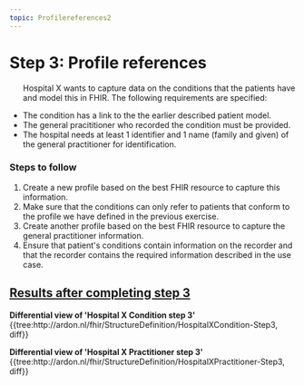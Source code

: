 ```yaml
---
topic: Profilereferences2
---
```

# Step 3: Profile references

<ul class="roundbox">
<p>Hospital X wants to capture data on the conditions that the patients have and model this in FHIR. The following requirements are specified:</p>
<li> The condition has a link to the the earlier described patient model. </li>
<li> The general pracititioner who recorded the condition must be provided.</li>
<li> The hospital needs at least 1 identifier and 1 name (family and given) of the general practitioner for identification.</li> 
</ul>

### Steps to follow
1. Create a new profile based on the best FHIR resource to capture this information.
2. Make sure that the conditions can only refer to patients that conform to the profile we have defined in the previous exercise.
3. Create another profile based on the best FHIR resource to capture the general practitioner information.
4. Ensure that patient's conditions contain information on the recorder and that the recorder contains the required information described in the use case.


<div class="panel-group">
  <div class="panel panel-default">
    <div class="panel-heading">
      <h2 class="panel-title">
        <a data-toggle="collapse" href="#collapse3">Results after completing step 3</a>
      </h2>
    </div>
    <div id="collapse3" class="panel-collapse collapse">
      <div class="panel-body">
        <p><b>Differential view of 'Hospital X Condition step 3'</b>
            {{tree:http://ardon.nl/fhir/StructureDefinition/HospitalXCondition-Step3, diff}}  </p>
        <p>         
        <b>Differential view of 'Hospital X Practitioner step 3'</b>
            {{tree:http://ardon.nl/fhir/StructureDefinition/HospitalXPractitioner-Step3, diff}}    </p>            
  </div>
</div>
